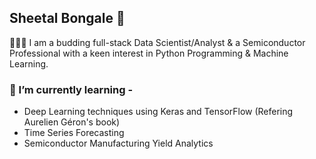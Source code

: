 ## Sheetal Bongale 👋

👩🏻‍💻 I am a budding full-stack Data Scientist/Analyst & a Semiconductor Professional with a keen interest in Python Programming & Machine Learning.

### 🌱 I’m currently learning -
- Deep Learning techniques using Keras and TensorFlow (Refering Aurelien Géron's book)
- Time Series Forecasting
- Semiconductor Manufacturing Yield Analytics

